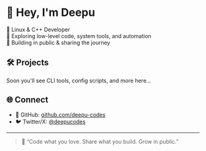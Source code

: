 # 👋 Hey, I'm Deepu

🔧 Linux & C++ Developer  
🧠 Exploring low-level code, system tools, and automation  
🚀 Building in public & sharing the journey

## 🛠 Projects
Soon you'll see CLI tools, config scripts, and more here...

## 🌐 Connect
- 🐧 GitHub: [github.com/deepu-codes](https://github.com/deepu-codes)
- 🐦 Twitter/X: [@deepucodes](https://x.com/deepucodes)

---

> 🧠 “Code what you love. Share what you build. Grow in public.”

<!--
**deepu-codes/deepu-codes** is a ✨ _special_ ✨ repository because its `README.md` (this file) appears on your GitHub profile.

Here are some ideas to get you started:

- 🔭 I’m currently working on ...
- 🌱 I’m currently learning ...
- 👯 I’m looking to collaborate on ...
- 🤔 I’m looking for help with ...
- 💬 Ask me about ...
- 📫 How to reach me: ...
- 😄 Pronouns: ...
- ⚡ Fun fact: ...
-->
